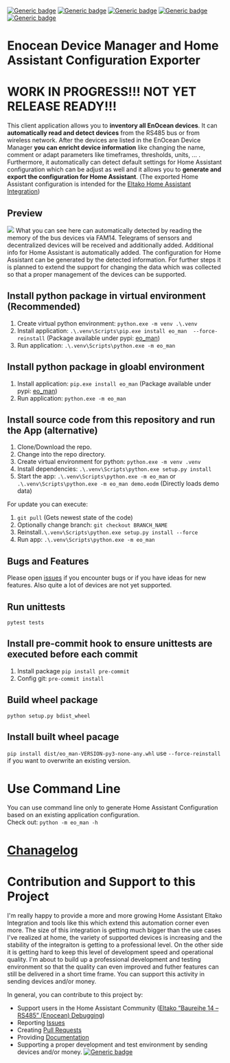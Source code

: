 [![Generic badge](https://img.shields.io/github/commit-activity/y/grimmpp/home-assistant-eltako.svg?style=flat&color=3498db)](https://github.com/grimmpp/home-assistant-eltako/commits/main)
[![Generic badge](https://img.shields.io/badge/Community-Forum-3498db.svg)](https://community.home-assistant.io/)
[![Generic badge](https://img.shields.io/badge/Community_Forum-Eltako_Integration_Debugging-3498db.svg)](https://community.home-assistant.io/t/eltako-baureihe-14-rs485-enocean-debugging/49712)
[![Generic badge](https://img.shields.io/badge/License-MIT-3498db.svg)](/LICENSE)
[![Generic badge](https://img.shields.io/badge/SUPPORT_THIS_PROJECT-PayPal.me-27ae60.svg)](https://paypal.me/grimmpp)

# Enocean Device Manager and Home Assistant Configuration Exporter

# WORK IN PROGRESS!!! NOT YET RELEASE READY!!!

This client application allows you to **inventory all EnOcean devices**. It can **automatically read and detect devices** from the RS485 bus or from wireless network. After the devices are listed in the EnOcean Device Manager **you can enricht device information** like changing the name, comment or adapt parameters like timeframes, thresholds, units, ... .
Furthermore, it automatically can detect default settings for Home Assistant configuration which can be adjust as well and it allows you to **generate and export the configuration for Home Assistant**. 
(The exported Home Assistant configuration is intended for the [Eltako Home Assistant Integration](https://github.com/grimmpp/home-assistant-eltako/))

## Preview
<img src="https://github.com/grimmpp/enocean-device-manager/blob/main/screenshot.png" /> 
What you can see here can automatically detected by reading the memory of the bus devices via FAM14. Telegrams of sensors and decentralized devices will be received and additionally added. 
Additional info for Home Assistant is automatically added. The configuration for Home Assistant can be generated by the detected information.
For further steps it is planned to extend the support for changing the data which was collected so that a proper management of the devices can be supported.

## Install python package in virtual environment (Recommended)
1. Create virtual python environment: `python.exe -m venv .\.venv`
2. Install application: `.\.venv\Scripts\pip.exe install eo_man  --force-reinstall` (Package available under pypi: [eo_man](https://pypi.org/project/eo-man/))
3. Run application: `.\.venv\Scripts\python.exe -m eo_man`

## Install python package in gloabl environment
1. Install application: `pip.exe install eo_man` (Package available under pypi: [eo_man](https://pypi.org/project/eo-man/))
2. Run application: `python.exe -m eo_man`

## Install source code from this repository and run the App (alternative)
1. Clone/Download the repo.
2. Change into the repo directory.
3. Create virtual environment for python: `python.exe -m venv .venv`
4. Install dependencies: `.\.venv\Scripts\python.exe setup.py install`
5. Start the app: `.\.venv\Scripts\python.exe -m eo_man` or `.\.venv\Scripts\python.exe -m eo_man demo.eodm` (Directly loads demo data)

For update you can execute:
1. `git pull` (Gets newest state of the code)
2. Optionally change branch: `git checkout BRANCH_NAME`
3. Reinstall`.\.venv\Scripts\python.exe setup.py install --force`
4. Run app: `.\.venv\Scripts\python.exe -m eo_man`

## Bugs and Features 
Please open [issues](/issues) if you encounter bugs or if you have ideas for new features. Also quite a lot of devices are not yet supported.

## Run unittests
`pytest tests`

## Install pre-commit hook to ensure unittests are executed before each commit
1. Install package `pip install pre-commit`
2. Config git: `pre-commit install`

## Build wheel package
`python setup.py bdist_wheel`

## Install built wheel pacage
`pip install dist/eo_man-VERSION-py3-none-any.whl` use `--force-reinstall` if you want to overwrite an existing version.

# Use Command Line
You can use command line only to generate Home Assistant Configuration based on an existing application configuration. <br />
Check out: `python -m eo_man -h`

# [Chanagelog](https://github.com/grimmpp/enocean-device-manager/blob/main/changes.md)

# Contribution and Support to this Project
I'm really happy to provide a more and more growing Home Assistant Eltako Integration and tools like this which extend this automation corner even more. The size of this integration is getting much bigger than the use cases I've realized at home, the variety of supported devices is increasing and the stability of the integraiton is getting to a professional level. On the other side it is getting hard to keep this level of development speed and operational quality. I'm about to build up a professional development and testing environment so that the quality can even improved and futher features can still be delivered in a short time frame. You can support this activity in sending devices and/or money.

In general, you can contribute to this project by:
* Support users in the Home Assistant Community ([Eltako “Baureihe 14 – RS485” (Enocean) Debugging](https://community.home-assistant.io/t/eltako-baureihe-14-rs485-enocean-debugging))
* Reporting [Issues]([/issue](https://github.com/grimmpp/home-assistant-eltako/issues))
* Creating [Pull Requests](https://github.com/grimmpp/home-assistant-eltako/pulls)
* Providing [Documentation](https://github.com/grimmpp/home-assistant-eltako/tree/main/docs)
* Supporting a proper development and test environment by sending devices and/or money. [![Generic badge](https://img.shields.io/badge/SUPPORT_THIS_PROJECT-PayPal.me-27ae60.svg)](https://paypal.me/grimmpp)
